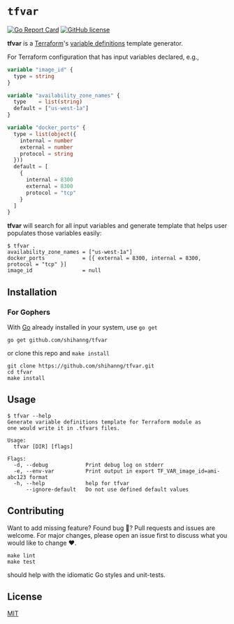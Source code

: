 # `tfvar`

[![Go Report Card](https://goreportcard.com/badge/github.com/shihanng/tfvar)](https://goreportcard.com/report/github.com/shihanng/tfvar)
[![GitHub license](https://img.shields.io/github/license/shihanng/tfvar)](https://github.com/shihanng/tfvar/blob/master/LICENSE)

**tfvar** is a [Terraform](https://www.terraform.io/)'s [variable definitions](https://www.terraform.io/docs/configuration/variables.html#assigning-values-to-root-module-variables) template generator.

For Terraform configuration that has input variables declared, e.g.,

```terraform
variable "image_id" {
  type = string
}

variable "availability_zone_names" {
  type    = list(string)
  default = ["us-west-1a"]
}

variable "docker_ports" {
  type = list(object({
    internal = number
    external = number
    protocol = string
  }))
  default = [
    {
      internal = 8300
      external = 8300
      protocol = "tcp"
    }
  ]
}
```

**tfvar** will search for all input variables and generate template that helps user populates those variables easily:

```
$ tfvar .
availability_zone_names = ["us-west-1a"]
docker_ports            = [{ external = 8300, internal = 8300, protocol = "tcp" }]
image_id                = null
```

## Installation

### For Gophers

With [Go](https://golang.org/doc/install) already installed in your system, use `go get`

```
go get github.com/shihanng/tfvar
```

or clone this repo and `make install`

```
git clone https://github.com/shihanng/tfvar.git
cd tfvar
make install
```

## Usage

```
$ tfvar --help
Generate variable definitions template for Terraform module as
one would write it in .tfvars files.

Usage:
  tfvar [DIR] [flags]

Flags:
  -d, --debug            Print debug log on stderr
  -e, --env-var          Print output in export TF_VAR_image_id=ami-abc123 format
  -h, --help             help for tfvar
      --ignore-default   Do not use defined default values
```

## Contributing

Want to add missing feature? Found bug :bug:? Pull requests and issues are welcome. For major changes, please open an issue first to discuss what you would like to change :heart:.

```
make lint
make test
```

should help with the idiomatic Go styles and unit-tests.

## License
[MIT](./LICENSE)
